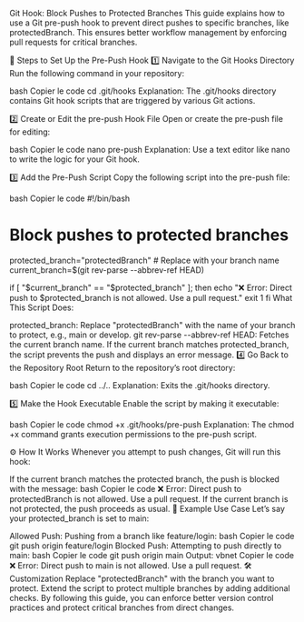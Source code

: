 Git Hook: Block Pushes to Protected Branches
This guide explains how to use a Git pre-push hook to prevent direct pushes to specific branches, like protectedBranch. This ensures better workflow management by enforcing pull requests for critical branches.

📖 Steps to Set Up the Pre-Push Hook
1️⃣ Navigate to the Git Hooks Directory
Run the following command in your repository:

bash
Copier le code
cd .git/hooks
Explanation: The .git/hooks directory contains Git hook scripts that are triggered by various Git actions.

2️⃣ Create or Edit the pre-push Hook File
Open or create the pre-push file for editing:

bash
Copier le code
nano pre-push
Explanation: Use a text editor like nano to write the logic for your Git hook.

3️⃣ Add the Pre-Push Script
Copy the following script into the pre-push file:

bash
Copier le code
#!/bin/bash
# Block pushes to protected branches
protected_branch="protectedBranch"  # Replace with your branch name
current_branch=$(git rev-parse --abbrev-ref HEAD)

if [ "$current_branch" == "$protected_branch" ]; then
  echo "❌ Error: Direct push to $protected_branch is not allowed. Use a pull request."
  exit 1
fi
What This Script Does:

protected_branch: Replace "protectedBranch" with the name of your branch to protect, e.g., main or develop.
git rev-parse --abbrev-ref HEAD: Fetches the current branch name.
If the current branch matches protected_branch, the script prevents the push and displays an error message.
4️⃣ Go Back to the Repository Root
Return to the repository’s root directory:

bash
Copier le code
cd ../..
Explanation: Exits the .git/hooks directory.

5️⃣ Make the Hook Executable
Enable the script by making it executable:

bash
Copier le code
chmod +x .git/hooks/pre-push
Explanation: The chmod +x command grants execution permissions to the pre-push script.

⚙️ How It Works
Whenever you attempt to push changes, Git will run this hook:

If the current branch matches the protected branch, the push is blocked with the message:
bash
Copier le code
❌ Error: Direct push to protectedBranch is not allowed. Use a pull request.
If the current branch is not protected, the push proceeds as usual.
📝 Example Use Case
Let’s say your protected_branch is set to main:

Allowed Push:
Pushing from a branch like feature/login:
bash
Copier le code
git push origin feature/login
Blocked Push:
Attempting to push directly to main:
bash
Copier le code
git push origin main
Output:
vbnet
Copier le code
❌ Error: Direct push to main is not allowed. Use a pull request.
🛠️ Customization
Replace "protectedBranch" with the branch you want to protect.
Extend the script to protect multiple branches by adding additional checks.
By following this guide, you can enforce better version control practices and protect critical branches from direct changes.
